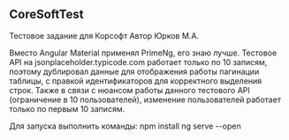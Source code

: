 ## CoreSoftTest

Тестовое задание для Корсофт
Автор Юрков М.А.

Вместо Angular Material применял PrimeNg, его знаю лучше. Тестовое API на jsonplaceholder.typicode.com работает только по 10 записям, поэтому дублировал данные для отображения работы пагинации таблицы, с правкой идентификаторов для корректного выделения строк. Также в связи с нюансом работы данного тестового API (ограничение в 10 пользователей), изменение пользователей работает только по первым 10 записям.

Для запуска выполнить команды:
npm install
ng serve --open